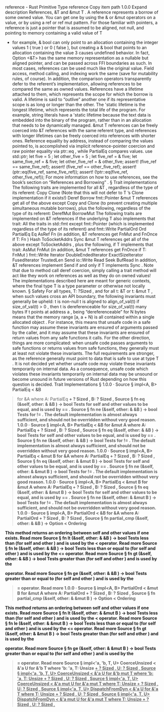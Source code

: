reference - Rust
Primitive Type
reference
Copy item path
1.0.0
Expand description
References,
&T
and
&mut T
.
A reference represents a borrow of some owned value. You can get one by using the
&
or
&mut
operators on a value, or by using a
ref
or
ref
mut
pattern.
For those familiar with pointers, a reference is just a pointer that is assumed to be
aligned, not null, and pointing to memory containing a valid value of
T
- for example,
&
bool
can only point to an allocation containing the integer values
1
(
true
) or
0
(
false
), but
creating a
&
bool
that points to an allocation containing
the value
3
causes undefined behavior.
In fact,
Option
<&T>
has the same memory representation as a
nullable but aligned pointer, and can be passed across FFI boundaries as such.
In most cases, references can be used much like the original value. Field access, method
calling, and indexing work the same (save for mutability rules, of course). In addition, the
comparison operators transparently defer to the referent’s implementation, allowing references
to be compared the same as owned values.
References have a lifetime attached to them, which represents the scope for which the borrow is
valid. A lifetime is said to “outlive” another one if its representative scope is as long or
longer than the other. The
'static
lifetime is the longest lifetime, which represents the
total life of the program. For example, string literals have a
'static
lifetime because the
text data is embedded into the binary of the program, rather than in an allocation that needs
to be dynamically managed.
&mut T
references can be freely coerced into
&T
references with the same referent type, and
references with longer lifetimes can be freely coerced into references with shorter ones.
Reference equality by address, instead of comparing the values pointed to, is accomplished via
implicit reference-pointer coercion and raw pointer equality via
ptr::eq
, while
PartialEq
compares values.
use
std::ptr;
let
five =
5
;
let
other_five =
5
;
let
five_ref =
&
five;
let
same_five_ref =
&
five;
let
other_five_ref =
&
other_five;
assert!
(five_ref == same_five_ref);
assert!
(five_ref == other_five_ref);
assert!
(ptr::eq(five_ref, same_five_ref));
assert!
(!ptr::eq(five_ref, other_five_ref));
For more information on how to use references, see
the book’s section on “References and
Borrowing”
.
§
Trait implementations
The following traits are implemented for all
&T
, regardless of the type of its referent:
Copy
Clone
(Note that this will not defer to
T
’s
Clone
implementation if it exists!)
Deref
Borrow
fmt::Pointer
&mut T
references get all of the above except
Copy
and
Clone
(to prevent creating
multiple simultaneous mutable borrows), plus the following, regardless of the type of its
referent:
DerefMut
BorrowMut
The following traits are implemented on
&T
references if the underlying
T
also implements
that trait:
All the traits in
std::fmt
except
fmt::Pointer
(which is implemented regardless of the type of its referent) and
fmt::Write
PartialOrd
Ord
PartialEq
Eq
AsRef
Fn
(in addition,
&T
references get
FnMut
and
FnOnce
if
T: Fn
)
Hash
ToSocketAddrs
Sync
&mut T
references get all of the above except
ToSocketAddrs
, plus the following, if
T
implements that trait:
AsMut
FnMut
(in addition,
&mut T
references get
FnOnce
if
T: FnMut
)
fmt::Write
Iterator
DoubleEndedIterator
ExactSizeIterator
FusedIterator
TrustedLen
Send
io::Write
Read
Seek
BufRead
In addition,
&T
references implement
Send
if and only if
T
implements
Sync
.
Note that due to method call deref coercion, simply calling a trait method will act like they
work on references as well as they do on owned values! The implementations described here are
meant for generic contexts, where the final type
T
is a type parameter or otherwise not
locally known.
§
Safety
For all types,
T: ?Sized
, and for all
t: &T
or
t: &mut T
, when such values cross an API
boundary, the following invariants must generally be upheld:
t
is non-null
t
is aligned to
align_of_val(t)
if
size_of_val(t) > 0
, then
t
is dereferenceable for
size_of_val(t)
many bytes
If
t
points at address
a
, being “dereferenceable” for N bytes means that the memory range
[a, a + N)
is all contained within a single
allocated object
.
For instance, this means that unsafe code in a safe function may assume these invariants are
ensured of arguments passed by the caller, and it may assume that these invariants are ensured
of return values from any safe functions it calls.
For the other direction, things are more complicated: when unsafe code passes arguments
to safe functions or returns values from safe functions, they generally must
at least
not violate these invariants. The full requirements are stronger, as the reference generally
must point to data that is safe to use at type
T
.
It is not decided yet whether unsafe code may violate these invariants temporarily on internal
data. As a consequence, unsafe code which violates these invariants temporarily on internal data
may be unsound or become unsound in future versions of Rust depending on how this question is
decided.
Trait Implementations
§
1.0.0
·
Source
§
impl<A, B>
PartialEq
<
&B
> for
&A
where
    A:
PartialEq
<B> + ?
Sized
,
    B: ?
Sized
,
Source
§
fn
eq
(&self, other: &
&B
) ->
bool
Tests for
self
and
other
values to be equal, and is used by
==
.
Source
§
fn
ne
(&self, other: &
&B
) ->
bool
Tests for
!=
. The default implementation is almost always sufficient,
and should not be overridden without very good reason.
1.0.0
·
Source
§
impl<A, B>
PartialEq
<
&B
> for
&mut A
where
    A:
PartialEq
<B> + ?
Sized
,
    B: ?
Sized
,
Source
§
fn
eq
(&self, other: &
&B
) ->
bool
Tests for
self
and
other
values to be equal, and is used by
==
.
Source
§
fn
ne
(&self, other: &
&B
) ->
bool
Tests for
!=
. The default implementation is almost always sufficient,
and should not be overridden without very good reason.
1.0.0
·
Source
§
impl<A, B>
PartialEq
<
&mut B
> for
&A
where
    A:
PartialEq
<B> + ?
Sized
,
    B: ?
Sized
,
Source
§
fn
eq
(&self, other: &
&mut B
) ->
bool
Tests for
self
and
other
values to be equal, and is used by
==
.
Source
§
fn
ne
(&self, other: &
&mut B
) ->
bool
Tests for
!=
. The default implementation is almost always sufficient,
and should not be overridden without very good reason.
1.0.0
·
Source
§
impl<A, B>
PartialEq
<
&mut B
> for
&mut A
where
    A:
PartialEq
<B> + ?
Sized
,
    B: ?
Sized
,
Source
§
fn
eq
(&self, other: &
&mut B
) ->
bool
Tests for
self
and
other
values to be equal, and is used by
==
.
Source
§
fn
ne
(&self, other: &
&mut B
) ->
bool
Tests for
!=
. The default implementation is almost always sufficient,
and should not be overridden without very good reason.
1.0.0
·
Source
§
impl<A, B>
PartialOrd
<
&B
> for
&A
where
    A:
PartialOrd
<B> + ?
Sized
,
    B: ?
Sized
,
Source
§
fn
partial_cmp
(&self, other: &
&B
) ->
Option
<
Ordering
>
This method returns an ordering between
self
and
other
values if one exists.
Read more
Source
§
fn
lt
(&self, other: &
&B
) ->
bool
Tests less than (for
self
and
other
) and is used by the
<
operator.
Read more
Source
§
fn
le
(&self, other: &
&B
) ->
bool
Tests less than or equal to (for
self
and
other
) and is used by the
<=
operator.
Read more
Source
§
fn
gt
(&self, other: &
&B
) ->
bool
Tests greater than (for
self
and
other
) and is used by the
>
operator.
Read more
Source
§
fn
ge
(&self, other: &
&B
) ->
bool
Tests greater than or equal to (for
self
and
other
) and is used by
the
>=
operator.
Read more
1.0.0
·
Source
§
impl<A, B>
PartialOrd
<
&mut B
> for
&mut A
where
    A:
PartialOrd
<B> + ?
Sized
,
    B: ?
Sized
,
Source
§
fn
partial_cmp
(&self, other: &
&mut B
) ->
Option
<
Ordering
>
This method returns an ordering between
self
and
other
values if one exists.
Read more
Source
§
fn
lt
(&self, other: &
&mut B
) ->
bool
Tests less than (for
self
and
other
) and is used by the
<
operator.
Read more
Source
§
fn
le
(&self, other: &
&mut B
) ->
bool
Tests less than or equal to (for
self
and
other
) and is used by the
<=
operator.
Read more
Source
§
fn
gt
(&self, other: &
&mut B
) ->
bool
Tests greater than (for
self
and
other
) and is used by the
>
operator.
Read more
Source
§
fn
ge
(&self, other: &
&mut B
) ->
bool
Tests greater than or equal to (for
self
and
other
) and is used by
the
>=
operator.
Read more
Source
§
impl<'a, 'b, T, U>
CoerceUnsized
<
&'a U
> for
&'b T
where
    'b: 'a,
    T:
Unsize
<U> + ?
Sized
,
    U: ?
Sized
,
Source
§
impl<'a, 'b, T, U>
CoerceUnsized
<
&'a U
> for
&'b mut T
where
    'b: 'a,
    T:
Unsize
<U> + ?
Sized
,
    U: ?
Sized
,
Source
§
impl<'a, T, U>
CoerceUnsized
<
&'a mut U
> for
&'a mut T
where
    T:
Unsize
<U> + ?
Sized
,
    U: ?
Sized
,
Source
§
impl<'a, T, U>
DispatchFromDyn
<
&'a U
> for
&'a T
where
    T:
Unsize
<U> + ?
Sized
,
    U: ?
Sized
,
Source
§
impl<'a, T, U>
DispatchFromDyn
<
&'a mut U
> for
&'a mut T
where
    T:
Unsize
<U> + ?
Sized
,
    U: ?
Sized
,